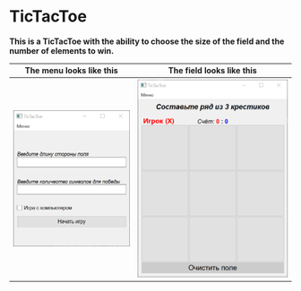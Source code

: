 # TicTacToe
**This is a TicTacToe with the ability to choose the size of the field and the number of elements to win.**
<table>
  <tr>
    <th> The menu looks like this </th>
    <th> The field looks like this </th>
  </tr>
  <tr>
    <th> <img src="https://github.com/LLIEPJIOK/TicTacToe/blob/master/images/menu.png"> </th>
    <th> <img src="https://github.com/LLIEPJIOK/TicTacToe/blob/master/images/field.png"> </th>
  </tr>
</table>
